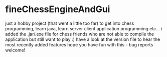 # fineChessEngineAndGui

just a hobby project (that went a little too far) to get into chess programming,
learn java, learn server client application programming etc...
i added the .jar/.exe file for chess friends who are not able to compile the application but still want to play :)
have a look at the version file to hear the most recently added features
hope you have fun with this - bug reports welcome!